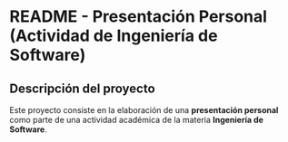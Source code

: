 # README - Presentación Personal (Actividad de Ingeniería de Software)

## Descripción del proyecto

Este proyecto consiste en la elaboración de una **presentación personal** como parte de una actividad académica de la materia **Ingeniería de Software**.
